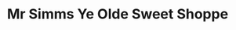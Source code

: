 ---
title: "Mr Simms Ye Olde Sweet Shoppe"
url: /grays/mr-simms-ye-olde-sweet-shoppe/
shop: confectionery
---